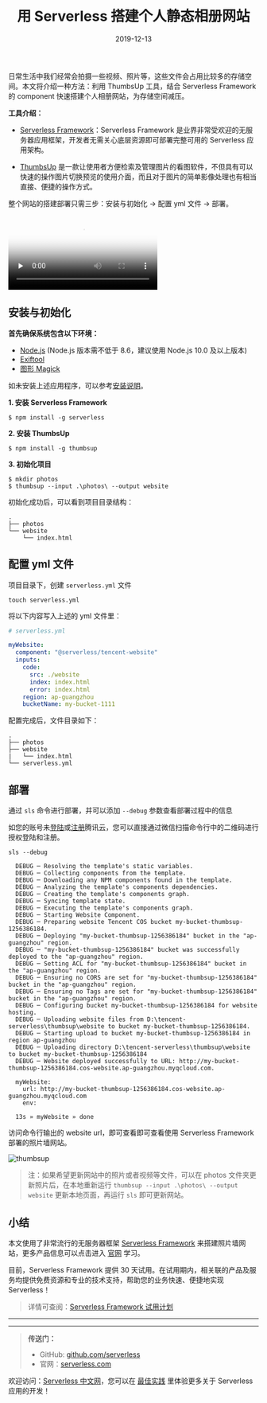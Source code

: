 ﻿---
title: 用 Serverless 搭建个人静态相册网站
description: "通过 Serverless 组件，基于 ThumbsUp 快速搭建个人静态相册网站"
keywords: Serverless 组件,ThumbsUp相册,搭建个人静态相册网站,ThumbsUp搭建
date: 2019-12-13
thumbnail: 'https://img.serverlesscloud.cn/202058/1588928638838-v2-b6f54fc4d2939af6f53a5e5592f9d19c_1200x500.jpg'
categories:
  - best-practice
authors:
  - alanoluo
authorslink:
  - https://github.com/jiangliu5267
tags:
  - Wintersmith
  - ThumbsUp
---

日常生活中我们经常会拍摄一些视频、照片等，这些文件会占用比较多的存储空间。本文将介绍一种方法：利用 ThumbsUp 工具，结合 Serverless Framework 的 component 快速搭建个人相册网站，为存储空间减压。

**工具介绍：**

- [Serverless Framework](https://github.com/serverless/serverless/blob/master/README_CN.md)：Serverless Framework 是业界非常受欢迎的无服务器应用框架，开发者无需关心底层资源即可部署完整可用的 Serverless 应用架构。

- [ThumbsUp](https://thumbsup.github.io/) 是一款让使用者方便检索及管理图片的看图软件，不但具有可以快速的操作图片切换预览的使用介面，而且对于图片的简单影像处理也有相当直接、便捷的操作方式。

整个网站的搭建部署只需三步：安装与初始化 → 配置 yml 文件 → 部署。

<video id="video" controls="" preload="none" poster="https://img.serverlesscloud.cn/202058/1588928638838-v2-b6f54fc4d2939af6f53a5e5592f9d19c_1200x500.jpg">
<source id="mp4" src="https://video-1251001047.cos.ap-chengdu.myqcloud.com/thubmsup.mp4" type="video/mp4">
</video>

## 安装与初始化

**首先确保系统包含以下环境：**

- [Node.js](https://nodejs.org/en/) (Node.js 版本需不低于 8.6，建议使用 Node.js 10.0 及以上版本)
- [Exiftool](https://exiftool.org/)
- [图形 Magick](http://www.graphicsmagick.org/)

如未安装上述应用程序，可以参考[安装说明](https://thumbsup.github.io/docs/2-installation/npm/)。

**1. 安装 Serverless Framework**
```
$ npm install -g serverless
```

**2. 安装 ThumbsUp**
```
$ npm install -g thumbsup
```

**3. 初始化项目**

```
$ mkdir photos
$ thumbsup --input .\photos\ --output website
```
初始化成功后，可以看到项目目录结构：
```
.
├── photos
└── website
    └── index.html
```

## 配置 yml 文件

项目目录下，创建 `serverless.yml` 文件

```
touch serverless.yml
```
将以下内容写入上述的 yml 文件里：

```yaml
# serverless.yml

myWebsite:
  component: "@serverless/tencent-website"
  inputs:
    code:
      src: ./website
      index: index.html
      error: index.html
    region: ap-guangzhou
    bucketName: my-bucket-1111
```
配置完成后，文件目录如下：

```
.
├── photos
├── website
|   └── index.html
└── serverless.yml
```

## 部署

通过 `sls` 命令进行部署，并可以添加 `--debug` 参数查看部署过程中的信息

如您的账号未[登陆](https://cloud.tencent.com/login)或[注册](https://cloud.tencent.com/register)腾讯云，您可以直接通过微信扫描命令行中的二维码进行授权登陆和注册。

```
sls --debug

  DEBUG ─ Resolving the template's static variables.
  DEBUG ─ Collecting components from the template.
  DEBUG ─ Downloading any NPM components found in the template.
  DEBUG ─ Analyzing the template's components dependencies.
  DEBUG ─ Creating the template's components graph.
  DEBUG ─ Syncing template state.
  DEBUG ─ Executing the template's components graph.
  DEBUG ─ Starting Website Component.
  DEBUG ─ Preparing website Tencent COS bucket my-bucket-thumbsup-1256386184.
  DEBUG ─ Deploying "my-bucket-thumbsup-1256386184" bucket in the "ap-guangzhou" region.
  DEBUG ─ "my-bucket-thumbsup-1256386184" bucket was successfully deployed to the "ap-guangzhou" region.
  DEBUG ─ Setting ACL for "my-bucket-thumbsup-1256386184" bucket in the "ap-guangzhou" region.
  DEBUG ─ Ensuring no CORS are set for "my-bucket-thumbsup-1256386184" bucket in the "ap-guangzhou" region.
  DEBUG ─ Ensuring no Tags are set for "my-bucket-thumbsup-1256386184" bucket in the "ap-guangzhou" region.
  DEBUG ─ Configuring bucket my-bucket-thumbsup-1256386184 for website hosting.
  DEBUG ─ Uploading website files from D:\tencent-serverless\thumbsup\website to bucket my-bucket-thumbsup-1256386184.
  DEBUG ─ Starting upload to bucket my-bucket-thumbsup-1256386184 in region ap-guangzhou
  DEBUG ─ Uploading directory D:\tencent-serverless\thumbsup\website to bucket my-bucket-thumbsup-1256386184
  DEBUG ─ Website deployed successfully to URL: http://my-bucket-thumbsup-1256386184.cos-website.ap-guangzhou.myqcloud.com.

  myWebsite:
    url: http://my-bucket-thumbsup-1256386184.cos-website.ap-guangzhou.myqcloud.com
    env:

  13s » myWebsite » done
```

访问命令行输出的 website url，即可查看即可查看使用 Serverless Framework 部署的照片墙网站。

![thumbsup](https://img.serverlesscloud.cn/20191231/1577817573390-thumbsup.png)

> 注：如果希望更新网站中的照片或者视频等文件，可以在 photos 文件夹更新照片后，在本地重新运行 `thumbsup --input .\photos\ --output website` 更新本地页面，再运行 `sls` 即可更新网站。

## 小结

本文使用了非常流行的无服务器框架 [Serverless Framework](https://github.com/serverless/serverless/blob/master/README_CN.md) 来搭建照片墙网站，更多产品信息可以点击进入 [官网](https://serverless.com/) 学习。

目前，Serverless Framework 提供 30 天试用。在试用期内，相关联的产品及服务均提供免费资源和专业的技术支持，帮助您的业务快速、便捷地实现 Serverless！

> 详情可查阅：[Serverless Framework 试用计划](https://cloud.tencent.com/document/product/1154/38792)

---
<div id='scf-deploy-iframe-or-md'></div>

---

> **传送门：**
> - GitHub: [github.com/serverless](https://github.com/serverless/serverless/blob/master/README_CN.md)
> - 官网：[serverless.com](https://serverless.com/)

欢迎访问：[Serverless 中文网](https://serverlesscloud.cn/)，您可以在 [最佳实践](https://serverlesscloud.cn/best-practice) 里体验更多关于 Serverless 应用的开发！
